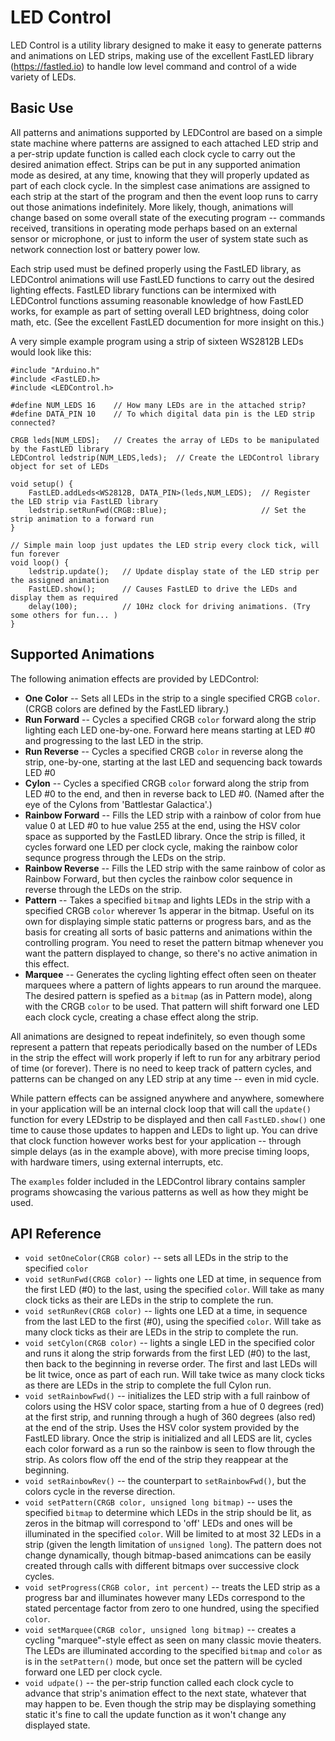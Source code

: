 LED Control
===============
LED Control is a utility library designed to make it easy to  generate patterns and animations on LED strips, making use of the excellent FastLED library (https://fastled.io) to handle low level command and control of a wide variety of LEDs.

## Basic Use
All patterns and animations supported by LEDControl are based on a simple state machine where patterns are assigned to each attached LED strip and a per-strip update function is called each clock cycle to carry out the desired animation effect. Strips can be put in any supported animation mode as desired, at any time, knowing that they will properly updated as part of each clock cycle.  In the simplest case animations are assigned to each strip at the start of the program and then the event loop runs to carry out those animations indefinitely.  More likely, though, animations will change based on some overall state of the executing program -- commands received, transitions in operating mode perhaps based on an external sensor or microphone, or just to inform the user of system state such as network connection lost or battery power low.

Each strip used must be defined properly using the FastLED library, as LEDControl animations will use FastLED functions to carry out the desired lighting effects.  FastLED library functions can be intermixed with LEDControl functions assuming reasonable knowledge of how FastLED works, for example as part of setting overall LED brightness, doing color math, etc.  (See the excellent FastLED documention for more insight on this.)

A very simple example program using a strip of sixteen WS2812B LEDs would look like this:

```
#include "Arduino.h"
#include <FastLED.h>
#include <LEDControl.h>

#define NUM_LEDS 16    // How many LEDs are in the attached strip?
#define DATA_PIN 10    // To which digital data pin is the LED strip connected?

CRGB leds[NUM_LEDS];   // Creates the array of LEDs to be manipulated by the FastLED library
LEDControl ledstrip(NUM_LEDS,leds);  // Create the LEDControl library object for set of LEDs

void setup() {
    FastLED.addLeds<WS2812B, DATA_PIN>(leds,NUM_LEDS);  // Register the LED strip via FastLED library
    ledstrip.setRunFwd(CRGB::Blue);                     // Set the strip animation to a forward run
}

// Simple main loop just updates the LED strip every clock tick, will fun forever
void loop() {
    ledstrip.update();   // Update display state of the LED strip per the assigned animation
    FastLED.show();      // Causes FastLED to drive the LEDs and display them as required
    delay(100);          // 10Hz clock for driving animations. (Try some others for fun... )
}
```

## Supported Animations
The following animation effects are provided by LEDControl:
* __One Color__ -- Sets all LEDs in the strip to a single specified CRGB `color`.  (CRGB colors are defined by the FastLED library.)
* __Run Forward__ -- Cycles a specified CRGB `color` forward along the strip lighting each LED one-by-one.  Forward here means starting at LED #0 and progressing to the last LED in the strip.
* __Run Reverse__ -- Cycles a specified CRGB `color` in reverse along the strip, one-by-one, starting at the last LED and sequencing back towards LED #0
* __Cylon__ -- Cycles a specified CRGB `color` forward along the strip from LED #0 to the end, and then in reverse back to LED #0.  (Named after the eye of the Cylons from 'Battlestar Galactica'.)
* __Rainbow Forward__ -- Fills the LED strip with a rainbow of color from hue value 0 at LED #0 to hue value 255 at the end, using the HSV color space as supported by the FastLED library.  Once the strip is filled, it cycles forward one LED per clock cycle, making the rainbow color sequnce progress through the LEDs on the strip.
* __Rainbow Reverse__ -- Fills the LED strip with the same rainbow of color as Rainbow Forward, but then cycles the rainbow color sequence in reverse through the LEDs on the strip.
* __Pattern__ -- Takes a specified `bitmap` and lights LEDs in the strip with a specified CRGB `color` wherever 1s apperar in the bitmap.  Useful on its own for displaying simple static patterns or progress bars, and as the basis for creating all sorts of basic patterns and animations within the controlling program.  You need to reset the pattern bitmap whenever you want the pattern displayed to change, so there's no active animation in this effect. 
* __Marquee__ -- Generates the cycling lighting effect often seen on theater marquees where a pattern of lights appears to run around the marquee.  The desired pattern is spefied as a `bitmap` (as in Pattern mode), along with the CRGB `color` to be used.  That pattern will shift forward one LED each clock cycle, creating a chase effect along the strip.

All animations are designed to repeat indefinitely, so even though some represent a pattern that repeats periodically based on the number of LEDs in the strip the effect will work properly if left to run for any arbitrary period of time (or forever).  There is no need to keep track of pattern cycles, and patterns can be changed on any LED strip at any time -- even in mid cycle.

While pattern effects can be assigned anywhere and anywhere, somewhere in your application will be an internal clock loop that will call the `update()` function for every LEDstrip to be displayed and then call `FastLED.show()` one time to cause those updates to happen and LEDs to light up.  You can drive that clock function however works best for your application -- through simple delays (as in the example above), with more precise timing loops, with hardware timers, using external interrupts, etc.

The `examples` folder included in the LEDControl library contains sampler programs showcasing the various patterns as well as how they might be used.

## API Reference
* `void setOneColor(CRGB color)` -- sets all LEDs in the strip to the specified `color`
* `void setRunFwd(CRGB color)` -- lights one LED at time, in sequence from the first LED (#0) to the last, using the specified `color`.  Will take as many clock ticks as their are LEDs in the strip to complete the run.
* `void setRunRev(CRGB color)` -- lights one LED at a time, in sequence from the last LED to the first (#0), using the specified `color`.  Will take as many clock ticks as their are LEDs in the strip to complete the run.
* `void setCylon(CRGB color)` -- lights a single LED in the specified color and runs it along the strip forwards from the first LED (#0) to the last, then back to the beginning in reverse order.  The first and last LEDs will be lit twice, once as part of each run.  Will take twice as many clock ticks as there are LEDs in the strip to complete the full Cylon run.
* `void setRainbowFwd()` -- initializes the LED strip with a full rainbow of colors using the HSV color space, starting from a hue of 0 degrees (red) at the first strip, and running through a hugh of 360 degrees (also red) at the end of the strip.  Uses the HSV color system provided by the FastLED library.  Once the strip is initialized and all LEDS are lit, cycles each color forward as a run so the rainbow is seen to flow through the strip.  As colors flow off the end of the strip they reappear at the beginning.
* `void setRainbowRev()` -- the counterpart to `setRainbowFwd()`, but the colors cycle in the reverse direction.
* `void setPattern(CRGB color, unsigned long bitmap)` -- uses the specified `bitmap` to determine which LEDs in the strip should be lit, as zeros in the bitmap will correspond to 'off' LEDs and ones will be illuminated in the specified `color`.  Will be limited to at most 32 LEDs in a strip (given the length limitation of `unsigned long`).  The pattern does not change dynamically, though bitmap-based animcations can be easily created through calls with different bitmaps over successive clock cycles. 
* `void setProgress(CRGB color, int percent)` -- treats the LED strip as a progress bar and illuminates however many LEDs correspond to the stated percentage factor from zero to one hundred, using the specified `color`.
* `void setMarquee(CRGB color, unsigned long bitmap)` -- creates a cycling "marquee"-style effect as seen on many classic movie theaters.  The LEDs are illuminated according to the specified `bitmap` and `color` as is in the `setPattern()` mode, but once set the pattern will be cycled forward one LED per clock cycle.
* `void udpate()` -- the per-strip function called each clock cycle to advance that strip's animation effect to the next state, whatever that may happen to be.   Even though the strip may be displaying something static it's fine to call the update function as it won't change any displayed state.
